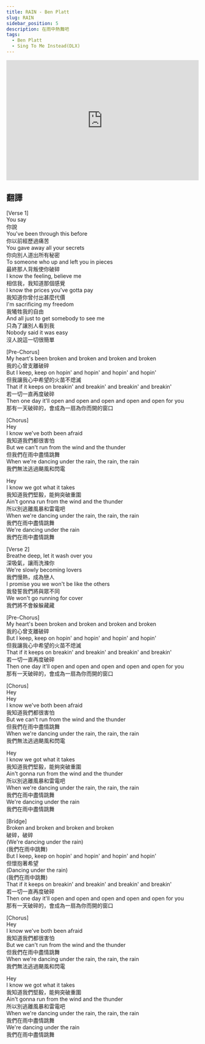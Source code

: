 ```yaml
---
title: RAIN - Ben Platt
slug: RAIN
sidebar_position: 5
description: 在雨中熱舞吧
tags:
  - Ben Platt
  - Sing To Me Instead(DLX)
---
```


<iframe width="100%" height="315" src="https://www.youtube.com/embed/zYAwaAdgqqs" title="YouTube video player" frameborder="0" allow="accelerometer; autoplay; clipboard-write; encrypted-media; gyroscope; picture-in-picture; web-share" allowfullscreen></iframe>  

## 翻譯

[Verse 1]  
You say  
你說  
You've been through this before  
你以前經歷過痛苦  
You gave away all your secrets  
你向別人道出所有秘密  
To someone who up and left you in pieces  
最終那人背叛使你破碎  
I know the feeling, believe me  
相信我，我知道那個感覺  
I know the prices you've gotta pay  
我知道你曾付出甚麼代價  
I'm sacrificing my freedom  
我犧牲我的自由  
And all just to get somebody to see me  
只為了讓別人看到我  
Nobody said it was easy  
沒人說這一切很簡單  
  
[Pre-Chorus]  
My heart's been broken and broken and broken and broken  
我的心曾支離破碎  
But I keep, keep on hopin' and hopin' and hopin' and hopin'  
但我讓我心中希望的火苗不熄滅  
That if it keeps on breakin' and breakin' and breakin' and breakin'  
若一切一直再度破碎  
Then one day it'll open and open and open and open and open for you  
那有一天破碎的，會成為一扇為你而開的窗口  
  
[Chorus]  
Hey  
I know we've both been afraid  
我知道我們都很害怕  
But we can't run from the wind and the thunder  
但我們在雨中盡情跳舞  
When we're dancing under the rain, the rain, the rain  
我們無法逃過颶風和閃電  
  
Hey  
I know we got what it takes  
我知道我們堅毅，能夠突破重圍  
Ain't gonna run from the wind and the thunder  
所以別逃離風暴和雷電吧  
When we're dancing under the rain, the rain, the rain  
我們在雨中盡情跳舞  
We're dancing under the rain  
我們在雨中盡情跳舞  
  
[Verse 2]  
Breathe deep, let it wash over you  
深吸氣，讓雨洗滌你  
We're slowly becoming lovers  
我們慢熱，成為戀人  
I promise you we won't be like the others  
我發誓我們將與眾不同  
We won't go running for cover  
我們將不會躲躲藏藏  
  
[Pre-Chorus]  
My heart's been broken and broken and broken and broken  
我的心曾支離破碎  
But I keep, keep on hopin' and hopin' and hopin' and hopin'  
但我讓我心中希望的火苗不熄滅  
That if it keeps on breakin' and breakin' and breakin' and breakin'  
若一切一直再度破碎  
Then one day it'll open and open and open and open and open for you  
那有一天破碎的，會成為一扇為你而開的窗口  
  
[Chorus]  
Hey  
Hey  
I know we've both been afraid  
我知道我們都很害怕  
But we can't run from the wind and the thunder  
但我們在雨中盡情跳舞  
When we're dancing under the rain, the rain, the rain  
我們無法逃過颶風和閃電  
  
Hey  
I know we got what it takes  
我知道我們堅毅，能夠突破重圍  
Ain't gonna run from the wind and the thunder  
所以別逃離風暴和雷電吧  
When we're dancing under the rain, the rain, the rain  
我們在雨中盡情跳舞  
We're dancing under the rain  
我們在雨中盡情跳舞  
  
[Bridge]  
Broken and broken and broken and broken  
破碎，破碎  
(We're dancing under the rain)  
(我們在雨中跳舞)  
But I keep, keep on hopin' and hopin' and hopin' and hopin'  
但懷抱著希望  
(Dancing under the rain)  
(我們在雨中跳舞)  
That if it keeps on breakin' and breakin' and breakin' and breakin'  
若一切一直再度破碎  
Then one day it'll open and open and open and open and open for you  
那有一天破碎的，會成為一扇為你而開的窗口  
  
[Chorus]  
Hey  
I know we've both been afraid  
我知道我們都很害怕  
But we can't run from the wind and the thunder  
但我們在雨中盡情跳舞  
When we're dancing under the rain, the rain, the rain  
我們無法逃過颶風和閃電  
  
Hey  
I know we got what it takes  
我知道我們堅毅，能夠突破重圍  
Ain't gonna run from the wind and the thunder  
所以別逃離風暴和雷電吧  
When we're dancing under the rain, the rain, the rain  
我們在雨中盡情跳舞  
We're dancing under the rain  
我們在雨中盡情跳舞    

